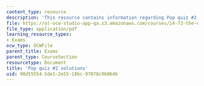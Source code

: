 ```yaml
---
content_type: resource
description: 'This resource contains information regarding Pop quiz #2 solutions.'
file: https://ol-ocw-studio-app-qa.s3.amazonaws.com/courses/14-73-the-challenge-of-world-poverty-spring-2011/90d555545de12e5518bc97078c9b064b_MIT14_73S11_quiz2_sol.pdf
file_type: application/pdf
learning_resource_types:
- Exams
ocw_type: OCWFile
parent_title: Exams
parent_type: CourseSection
resourcetype: Document
title: 'Pop quiz #2 solutions'
uid: 90d55554-5de1-2e55-18bc-97078c9b064b
---
```


